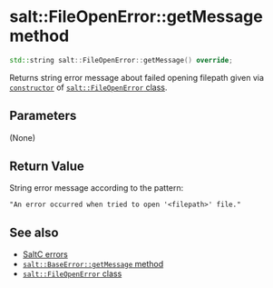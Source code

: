 # salt::FileOpenError::getMessage method
```cpp
std::string salt::FileOpenError::getMessage() override;
```
Returns string error message about failed opening filepath given via [`constructor`](constructor.md) of [`salt::FileOpenError` class](README.md).

## Parameters
(None)

## Return Value
String error message according to the pattern:<br>
    
    "An error occurred when tried to open '<filepath>' file."

## See also
+ [SaltC errors](../README.md)
+ [`salt::BaseError::getMessage` method](../../errors/BaseError/getMessage.md)
+ [`salt::FileOpenError` class](README.md)